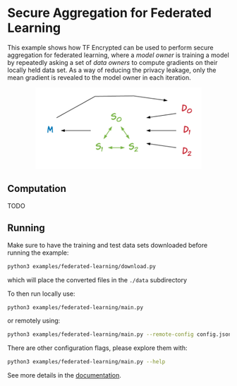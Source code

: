 # Secure Aggregation for Federated Learning

This example shows how TF Encrypted can be used to perform secure aggregation for federated learning, where a *model owner* is training a model by repeatedly asking a set of *data owners* to compute gradients on their locally held data set. As a way of reducing the privacy leakage, only the mean gradient is revealed to the model owner in each iteration.

<p align="center"><img src="./assets/flow.png" width="75%"/></p>

## Computation

TODO

## Running

Make sure to have the training and test data sets downloaded before running the example:

```sh
python3 examples/federated-learning/download.py
```

which will place the converted files in the `./data` subdirectory

To then run locally use:

```sh
python3 examples/federated-learning/main.py
```

or remotely using:

```sh
python3 examples/federated-learning/main.py --remote-config config.json
```

There are other configuration flags, please explore them with:

```sh
python3 examples/federated-learning/main.py --help
```

See more details in the [documentation](/docs/RUNNING.md).
